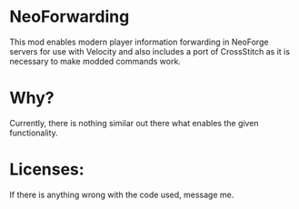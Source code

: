 
NeoForwarding
=======

This mod enables modern player information forwarding in NeoForge servers for use with Velocity
and also includes a port of CrossStitch as it is necessary to make modded commands work.

Why?
============
Currently, there is nothing similar out there what enables the given functionality.

Licenses: 
==========
If there is anything wrong with the code used, message me.

